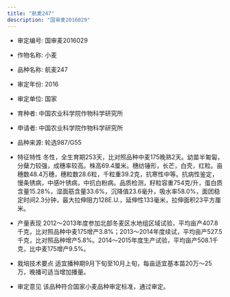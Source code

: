 ```yaml
---
title: "航麦247"
description: "国审麦2016029"
---
```

* 审定编号:  国审麦2016029

*  作物名称:  小麦

*  品种名称:  航麦247

*  审定年份:  2016

*  审定单位:  国家

* 育种者:  中国农业科学院作物科学研究所

*  申请者:  中国农业科学院作物科学研究所

*  品种来源:  轮选987/G55

*  特征特性
冬性，全生育期253天，比对照品种中麦175晚熟2天。幼苗半匍匐，分蘖力较强，成穗率较高。株高69.4厘米。穗纺锤形，长芒，白壳，红粒。亩穗数48.4万穗，穗粒数28.6粒，千粒重39.2克，抗寒性中等。抗病性鉴定，慢条锈病，中感叶锈病，中抗白粉病。品质检测，籽粒容重754克/升，蛋白质含量15.28%，湿面筋含量33.6%，沉降值23.6毫升，吸水率58.0%，面团稳定时间2.3分钟，最大拉伸阻力128E.U.，延伸性133毫米，拉伸面积23平方厘米。

*  产量表现
2012～2013年度参加北部冬麦区水地组区域试验，平均亩产407.8千克，比对照品种中麦175增产3.8%；2013～2014年度续试，平均亩产527.5千克，比对照品种增产5.8%。2014～2015年度生产试验，平均亩产508.1千克，比中麦175增产9.5%。

*  栽培技术要点
适宜播种期9月下旬至10月上旬，每亩适宜基本苗20万～25万，晚播可适当增加播量。

*  审定意见
该品种符合国家小麦品种审定标准，通过审定。
